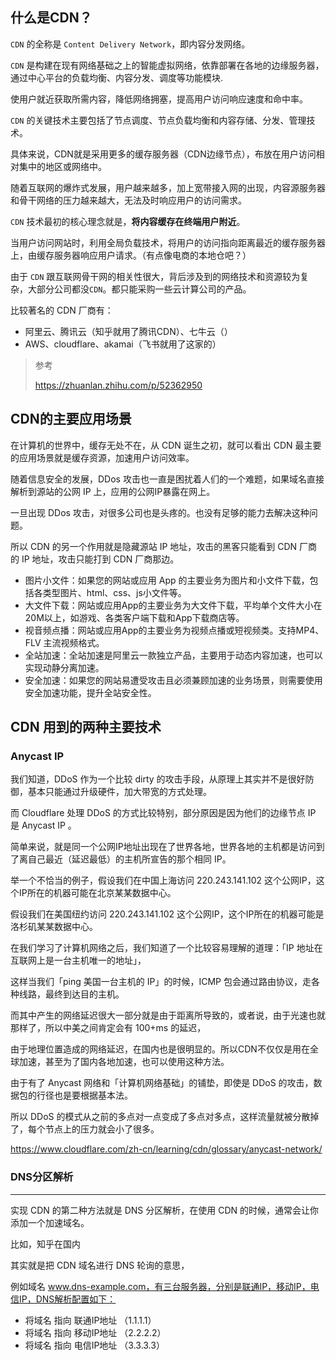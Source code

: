 ## 什么是CDN？





`CDN` 的全称是 `Content Delivery Network`，即内容分发网络。

`CDN` 是构建在现有网络基础之上的智能虚拟网络，依靠部署在各地的边缘服务器，通过中心平台的负载均衡、内容分发、调度等功能模块.

使用户就近获取所需内容，降低网络拥塞，提高用户访问响应速度和命中率。

`CDN` 的关键技术主要包括了节点调度、节点负载均衡和内容存储、分发、管理技术。

具体来说，CDN就是采用更多的缓存服务器（CDN边缘节点），布放在用户访问相对集中的地区或网络中。

随着互联网的爆炸式发展，用户越来越多，加上宽带接入网的出现，内容源服务器和骨干网络的压力越来越大，无法及时响应用户的访问需求。

`CDN` 技术最初的核心理念就是，**将内容缓存在终端用户附近**。

当用户访问网站时，利用全局负载技术，将用户的访问指向距离最近的缓存服务器上，由缓存服务器响应用户请求。（有点像电商的本地仓吧？）



由于 `CDN` 跟互联网骨干网的相关性很大，背后涉及到的网络技术和资源较为复杂，大部分公司都没`CDN`。都只能采购一些云计算公司的产品。



比较著名的 CDN 厂商有：

-  阿里云、腾讯云（知乎就用了腾讯CDN）、七牛云（）
- AWS、cloudflare、akamai（飞书就用了这家的）





> 参考
>
> https://zhuanlan.zhihu.com/p/52362950



## CDN的主要应用场景

在计算机的世界中，缓存无处不在，从 CDN 诞生之初，就可以看出 CDN 最主要的应用场景就是缓存资源，加速用户访问效率。

随着信息安全的发展，DDos 攻击也一直是困扰着人们的一个难题，如果域名直接解析到源站的公网 IP 上，应用的公网IP暴露在网上。

一旦出现 DDos 攻击，对很多公司也是头疼的。也没有足够的能力去解决这种问题。

所以 CDN 的另一个作用就是隐藏源站 IP 地址，攻击的黑客只能看到 CDN 厂商的 IP 地址，攻击只能打到 CDN 厂商那边。



- 图片小文件：如果您的网站或应用 App 的主要业务为图片和小文件下载，包括各类型图片、html、css、js小文件等。
- 大文件下载：网站或应用App的主要业务为大文件下载，平均单个文件大小在20M以上，如游戏、各类客户端下载和App下载商店等。
- 视音频点播：网站或应用App的主要业务为视频点播或短视频类。支持MP4、FLV 主流视频格式。
- 全站加速：全站加速是阿里云一款独立产品，主要用于动态内容加速，也可以实现动静分离加速。
- 安全加速：如果您的网站易遭受攻击且必须兼顾加速的业务场景，则需要使用安全加速功能，提升全站安全性。



## CDN 用到的两种主要技术



### Anycast IP 

我们知道，DDoS 作为一个比较 dirty 的攻击手段，从原理上其实并不是很好防御，基本只能通过升级硬件，加大带宽的方式处理。

而 Cloudflare 处理 DDoS 的方式比较特别，部分原因是因为他们的边缘节点 IP 是 Anycast IP 。

简单来说，就是同一个公网IP地址出现在了世界各地，世界各地的主机都是访问到了离自己最近（延迟最低）的主机所宣告的那个相同 IP。

举一个不恰当的例子，假设我们在中国上海访问 220.243.141.102 这个公网IP，这个IP所在的机器可能在北京某某数据中心。

假设我们在美国纽约访问 220.243.141.102 这个公网IP，这个IP所在的机器可能是洛杉矶某某数据中心。

在我们学习了计算机网络之后，我们知道了一个比较容易理解的道理：「IP 地址在互联网上是一台主机唯一的地址」，

这样当我们「ping 美国一台主机的 IP」的时候，ICMP 包会通过路由协议，走各种线路，最终到达目的主机。

而其中产生的网络延迟很大一部分就是由于距离所导致的，或者说，由于光速也就那样了，所以中美之间肯定会有 100+ms 的延迟，

由于地理位置造成的网络延迟，在国内也是很明显的。所以CDN不仅仅是用在全球加速，甚至为了国内各地加速，也可以使用这种方法。



由于有了 Anycast 网络和「计算机网络基础」的铺垫，即使是 DDoS 的攻击，数据包的行径也是要根据基本法。

所以 DDoS 的模式从之前的多点对一点变成了多点对多点，这样流量就被分散掉了，每个节点上的压力就会小了很多。



https://www.cloudflare.com/zh-cn/learning/cdn/glossary/anycast-network/









### DNS分区解析

------

实现 CDN 的第二种方法就是 DNS 分区解析，在使用 CDN 的时候，通常会让你添加一个加速域名。



比如，知乎在国内



其实就是把 CDN 域名进行 DNS 轮询的意思，



例如域名 www.dns-example.com，有三台服务器，分别是联通IP，移动IP，电信IP，DNS解析配置如下：

- 将域名 指向 联通IP地址 （1.1.1.1）
- 将域名 指向 移动IP地址 （2.2.2.2）
- 将域名 指向 电信IP地址 （3.3.3.3）



